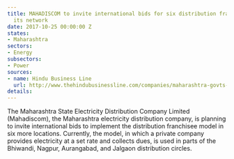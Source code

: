 ```yaml
---
title: MAHADISCOM to invite international bids for six distribution franchises in
  its network
date: 2017-10-25 00:00:00 Z
states:
- Maharashtra
sectors:
- Energy
subsectors:
- Power
sources:
- name: Hindu Business Line
  url: http://www.thehindubusinessline.com/companies/maharashtra-govts-discom-wants-to-rope-in-private-players-in-six-more-cities/article9916037.ece?ref=wl_news
details: 
---
```


The Maharashtra State Electricity Distribution Company Limited (Mahadiscom), the Maharashtra electricity distribution company, is planning to invite international bids to implement the distribution franchisee model in six more locations. Currently, the model, in which a private company provides electricity at a set rate and collects dues, is used in parts of the Bhiwandi, Nagpur, Aurangabad, and Jalgaon distribution circles. 

